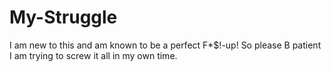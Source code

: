 # My-Struggle
I am new to this and am known to be a perfect F*$!-up! So please B patient I am trying to screw it all in my own time.
